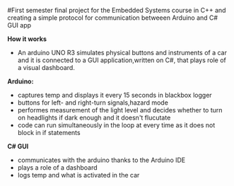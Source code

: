 #First semester final project for the Embedded Systems course in C++ and creating a simple protocol for communication betweeen Arduino and C# GUI app 

**How it works**
  - An arduino UNO R3 simulates physical buttons and instruments of a car and it is connected to a GUI application,written on C#, that plays role of a visual dashboard.

 **Arduino:** 
  - captures temp and displays it every 15 seconds in blackbox logger
  - buttons for left- and right-turn signals,hazard mode
  - performes measurement of the light level and decides whether to turn on headlights if dark enough and it doesn't flucutate
  - code can run simultaneously in the loop at every time as it does not block in if statements
  
  **C# GUI**
  - communicates with the arduino thanks to the Arduino IDE
  - plays a role of a dashboard
  - logs temp and what is activated in the car
  
  
  
  
